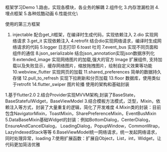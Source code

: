 框架学习Demo
1.路由，实现各模块，各业务的解耦
2.组件化
3.内存泄漏检测
4.埋点框架
5.各种炫酷动画
6.性能优化\


使用的第三方框架

1. injectable
   配合get_it框架，在编译时生成代码，实现依赖注入
   2.dio
   实现网络请求
   3.get_it
   实现依赖注入
   4.retrofit
   结合dio实现网络请求，编译时生成网络请求的代码
   5.logger
   日志打印
   6.toast
   吐司
   7.event_bus
   实现不同页面和组件的通信
   8.json_serializable
   结合json_annotation实现json数据序列化
   9.extended_image
   实现网络图片的加载,强大的官方 Image 扩展组件, 支持加载以及失败显示，缓存网络图片，缩放拖拽图片，绘制自定义效果等功能
   10.webview_flutter
   实现网页的加载
   11.shared_preferences
   简单的数据持久存储
   12.pull_to_refresh
   实现下拉刷新和分页加载
   13.floor
   数据库，使用类似于retrofit
   14.flutter_swiper
   图片轮播
   使用的架构和基础封装

1.基于flutter2.0
2.结合Provider实现MVVM架构,封装了BaseState，BaseStatefulWidget，BaseViewModel
3.结合模板方法模式，泛型，Mixin，依赖注入等方式，封装了大量重复的逻辑，简化了开发难度
4.Mixin类的封装：目前包含NavigatorMixin，ToastMixin，SharePreferenceMixin，EventBusMixin
5.DataBaseMixin基础Widget的封装：例如BottomDialog，CenterDialog，EnsureAndCancelDialog，
LoadingDialog，PopupWindow，CommonWrap，LazyIndexedStack等等
6.BaseViewModel统一网络请求，统一发起网络请求，同时处理异常，loading
7.使用扩展函数：扩展自Object，List，int，Widget，让代码更加简洁优雅
